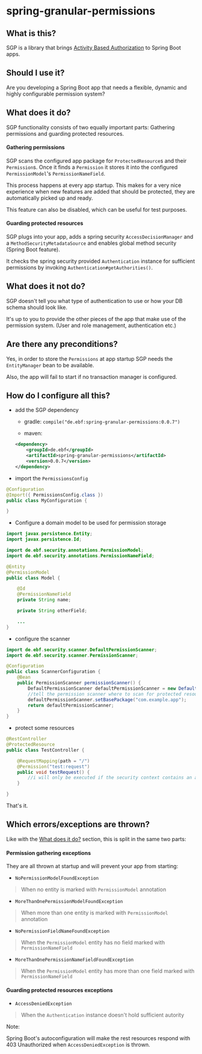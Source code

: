 # spring-granular-permissions

## What is this?

SGP is a library that brings [Activity Based Authorization](https://lostechies.com/derickbailey/2011/05/24/dont-do-role-based-authorization-checks-do-activity-based-checks/) to Spring Boot apps.

## Should I use it?

Are you developing a Spring Boot app that needs a flexible, dynamic and highly configurable permission system?

## What does it do?

SGP functionality consists of two equally important parts: Gathering permissions and guarding protected resources.

#### Gathering permissions

SGP scans the configured app package for `ProtectedResource`s and their `Permission`s.
Once it finds a `Permission` it stores it into the configured `PermissionModel`'s `PermissionNameField`. 

This process happens at every app startup. This makes for a very nice experience when new features are added that should be protected, they are automatically picked up and ready.

This feature can also be disabled, which can be useful for test purposes.

#### Guarding protected resources

SGP plugs into your app, adds a spring security `AccessDecisionManager` and a `MethodSecurityMetadataSource` and enables global method security (Spring Boot feature).

It checks the spring security provided `Authentication` instance for sufficient permissions by invoking `Authentication#getAuthorities()`.

## What does it not do?

SGP doesn't tell you what type of authentication to use or how your DB schema should look like. 

It's up to you to provide the other pieces of the app that make use of the permission system. (User and role management, authentication etc.)

## Are there any preconditions?

Yes, in order to store the `Permissions` at app startup SGP needs the `EntityManager` bean to be available.

Also, the app will fail to start if no transaction manager is configured.


## How do I configure all this?

- add the SGP dependency
	- gradle: `compile("de.ebf:spring-granular-permissions:0.0.7")`
	
	- maven:

	```xml
	<dependency>
		<groupId>de.ebf</groupId>
		<artifactId>spring-granular-permissions</artifactId>
		<version>0.0.7</version>
	</dependency>
	```

- import the `PermissionsConfig`

```java
@Configuration
@Import({ PermissionsConfig.class })
public class MyConfiguration {

}
```

- Configure a domain model to be used for permission storage

```java
import javax.persistence.Entity;
import javax.persistence.Id;

import de.ebf.security.annotations.PermissionModel;
import de.ebf.security.annotations.PermissionNameField;

@Entity
@PermissionModel
public class Model {

    @Id
    @PermissionNameField
    private String name;

    private String otherField;

    ...
}
```

- configure the scanner

```java
import de.ebf.security.scanner.DefaultPermissionScanner;
import de.ebf.security.scanner.PermissionScanner;

@Configuration
public class ScannerConfiguration {
    @Bean
    public PermissionScanner permissionScanner() {
        DefaultPermissionScanner defaultPermissionScanner = new DefaultPermissionScanner();
        //tell the permission scanner where to scan for protected resources and permissions
        defaultPermissionScanner.setBasePackage("com.example.app");
        return defaultPermissionScanner;
    }
}
```

- protect some resources

```java
@RestController
@ProtectedResource
public class TestController {

    @RequestMapping(path = "/")
    @Permission("test:request")
    public void testRequest() {
    	//i will only be executed if the security context contains an authority with the name "test:request"
    }

}
```

That's it.

## Which errors/exceptions are thrown?

Like with the [What does it do?]() section, this is split in the same two parts:

#### Permission gathering exceptions

They are all thrown at startup and will prevent your app from starting:

- `NoPermissionModelFoundException`

> When no entity is marked with `PermissionModel` annotation

- `MoreThanOnePermissionModelFoundException`

> When more than one entity is marked with `PermissionModel` annotation

- `NoPermissionFieldNameFoundException`

> When the `PermissionModel` entity has no field marked with `PermissionNameField`

- `MoreThanOnePermissionNameFieldFoundException`

> When the `PermissionModel` entity has more than one field marked with `PermissionNameField`

#### Guarding protected resources exceptions

- `AccessDeniedException`

> When the `Authentication` instance doesn't hold sufficient autority

Note:

Spring Boot's autoconfiguration will make the rest resources respond with 403 Unauthorized  when `AccessDeniedException` is thrown.
